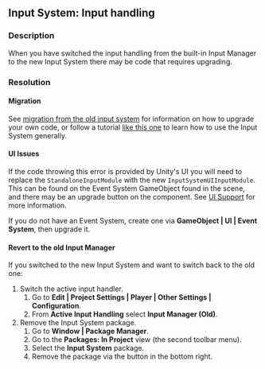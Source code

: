 ## Input System: Input handling
### Description
When you have switched the input handling from the built-in Input Manager to the new Input System there may be code that requires upgrading.  
### Resolution
#### Migration
See [migration from the old input system](https://docs.unity3d.com/Packages/com.unity.inputsystem@latest/index.html?subfolder=/manual/Migration.html) for information on how to upgrade your own code, or follow a tutorial [like this one](https://learn.unity.com/project/using-the-input-system-in-unity) to learn how to use the Input System generally.  

#### UI Issues
If the code throwing this error is provided by Unity's UI you will need to replace the `StandaloneInputModule` with the new `InputSystemUIInputModule`. This can be found on the Event System GameObject found in the scene, and there may be an upgrade button on the component. See [UI Support](https://docs.unity3d.com/Packages/com.unity.inputsystem@latest/index.html?subfolder=/manual/UISupport.html) for more information.  

If you do not have an Event System, create one via **GameObject | UI | Event System**, then upgrade it.

#### Revert to the old Input Manager
If you switched to the new Input System and want to switch back to the old one:
1. Switch the active input handler.
   1. Go to **Edit | Project Settings | Player | Other Settings | Configuration**.
   2. From **Active Input Handling** select **Input Manager (Old)**.
2. Remove the Input System package.
   1. Go to **Window | Package Manager**.
   2. Go to the **Packages: In Project** view (the second toolbar menu).
   3. Select the **Input System** package.
   4. Remove the package via the button in the bottom right.